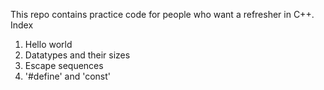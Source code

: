 This repo contains practice code for people who want a refresher in C++.
Index
1. Hello world
2. Datatypes and their sizes
3. Escape sequences 
4. '#define' and 'const'
